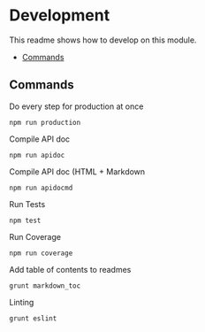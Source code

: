 # Development

This readme shows how to develop on this module.

<!-- toc -->

- [Commands](#commands)

<!-- tocstop -->

## Commands

Do every step for production at once

```
npm run production
```

Compile API doc

```
npm run apidoc
```

Compile API doc (HTML + Markdown

```
npm run apidocmd
```

Run Tests

```
npm test
```

Run Coverage

```
npm run coverage
```

Add table of contents to readmes

```
grunt markdown_toc
```

Linting

```
grunt eslint
```
